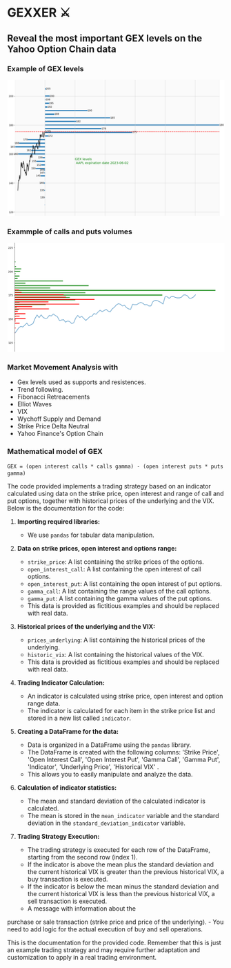 # **GEXXER** ⚔️
## Reveal the most important GEX levels on the Yahoo Option Chain data

### Example of GEX levels
![](https://github.com/erma0x/gexxer/blob/main/documents/plot%20output/Screenshot%20from%202023-05-30%2002-08-57.png)

### Exammple of calls and puts volumes

![](https://github.com/erma0x/gexxer/blob/main/documents/plot%20output/Screenshot%20from%202023-05-30%2000-18-14.png)


### Market Movement Analysis with
- Gex levels used as supports and resistences.
- Trend following.
- Fibonacci Retreacements
- Elliot Waves
- VIX
- Wychoff Supply and Demand
- Strike Price Delta Neutral
- Yahoo Finance's Option Chain


### Mathematical model of GEX
```
GEX = (open interest calls * calls gamma) - (open interest puts * puts gamma)
```

The code provided implements a trading strategy based on an indicator calculated using data on the strike price, open interest and range of call and put options, together with historical prices of the underlying and the VIX. Below is the documentation for the code:

1. **Importing required libraries:**
    - We use `pandas` for tabular data manipulation.

2. **Data on strike prices, open interest and options range:**
    - `strike_price`: A list containing the strike prices of the options.
    - `open_interest_call`: A list containing the open interest of call options.
    - `open_interest_put`: A list containing the open interest of put options.
    - `gamma_call`: A list containing the range values of the call options.
    - `gamma_put`: A list containing the gamma values of the put options.
    - This data is provided as fictitious examples and should be replaced with real data.

3. **Historical prices of the underlying and the VIX:**
    - `prices_underlying`: A list containing the historical prices of the underlying.
    - `historic_vix`: A list containing the historical values of the VIX.
    - This data is provided as fictitious examples and should be replaced with real data.

4. **Trading Indicator Calculation:**
    - An indicator is calculated using strike price, open interest and option range data.
    - The indicator is calculated for each item in the strike price list and stored in a new list called `indicator`.

5. **Creating a DataFrame for the data:**
    - Data is organized in a DataFrame using the `pandas` library.
    - The DataFrame is created with the following columns: 'Strike Price', 'Open Interest Call', 'Open Interest Put', 'Gamma Call', 'Gamma Put', 'Indicator', 'Underlying Price', 'Historical VIX' .
    - This allows you to easily manipulate and analyze the data.

6. **Calculation of indicator statistics:**
    - The mean and standard deviation of the calculated indicator is calculated.
    - The mean is stored in the `mean_indicator` variable and the standard deviation in the `standard_deviation_indicator` variable.

7. **Trading Strategy Execution:**
    - The trading strategy is executed for each row of the DataFrame, starting from the second row (index 1).
    - If the indicator is above the mean plus the standard deviation and the current historical VIX is greater than the previous historical VIX, a buy transaction is executed.
    - If the indicator is below the mean minus the standard deviation and the current historical VIX is less than the previous historical VIX, a sell transaction is executed.
    - A message with information about the

purchase or sale transaction (strike price and price of the underlying).
    - You need to add logic for the actual execution of buy and sell operations.

This is the documentation for the provided code. Remember that this is just an example trading strategy and may require further adaptation and customization to apply in a real trading environment.
